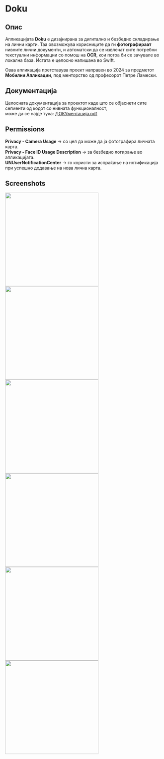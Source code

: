 # Doku

Опис
-
Апликацијата **Doku** е дизајнирана за дигитално и безбедно складирање на лични
карти. Таа овозможува корисниците да ги **фотографираат** нивните лични документи, и
автоматски да се извлечат сите потребни текстуални информации со помош на **OCR**,
кои потоа би се зачувале во локална база. Истата е целосно напишана во Swift.

Оваа апликација претставува проект направен во 2024 за предметот **Мобилни Апликации**, под менторство од
професорот Петре Ламески.

Документација
-
Целосната документација за проектот каде што се објаснети сите сегменти од кодот со нивната функционалност, <br>
може да се најде тука:
[ДОКУментација.pdf](https://github.com/user-attachments/files/18662346/default.pdf)

Permissions
- 
**Privacy - Camera Usage** -> со цел да може да ја фотографира личната карта. <br>
**Privacy - Face ID Usage Description** -> за безбедно логирање во апликацијата. <br>
**UNUserNotificationCenter** -> го користи за испраќање на нотификација при успешно додавање на нова лична карта.

Screenshots
------------

<img src="https://github.com/user-attachments/assets/0c4c6c2c-3bea-40c5-b181-410a70a7b8ff" width="300">
<img src="https://github.com/user-attachments/assets/729820b7-d0a6-4a5b-9a22-b292f885d12a" width="300">
<img src="https://github.com/user-attachments/assets/14662d95-539a-4080-88e0-ab5bff2c8511" width="300">
<img src="https://github.com/user-attachments/assets/b6f1e534-4572-4f6b-ab87-b7fb82bee1be" width="300">
<img src="https://github.com/user-attachments/assets/43881ffc-2b2b-49bd-8b13-50bd18ddfb98" width="300">
<img src="https://github.com/user-attachments/assets/ec1a85d7-6de1-465c-bacc-5b74e10c842c" width="300">

